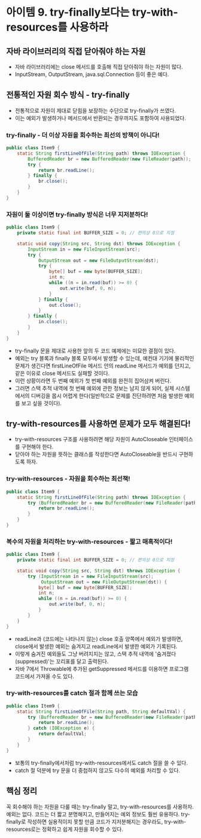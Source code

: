 # 아이템 9. try-finally보다는 try-with-resources를 사용하라

## 자바 라이브러리의 직접 닫아줘야 하는 자원

- 자바 라이브러리에는 close 메서드를 호출해 직접 닫아줘야 하는 자원이 많다.
- InputStream, OutputStream, java.sql.Connection 등이 좋은 예다.

## 전통적인 자원 회수 방식 - try-finally

- 전통적으로 자원이 제대로 닫힘을 보장하는 수단으로 try-finally가 쓰였다.
- 이는 예외가 발생하거나 메서드에서 반환되는 경우까지도 포함하여 사용되었다.

### try-finally - 더 이상 자원을 회수하는 최선의 방책이 아니다!

```java
public class Item9 {
    static String firstLineOfFile(String path) throws IOException {
        BufferedReader br = new BufferedReader(new FileReader(path));
        try {
            return br.readLine();
        } finally {
            br.close();
        }
    }
}
```

### 자원이 둘 이상이면 try-finally 방식은 너무 지저분하다!

```java
public class Item9 {
    private static final int BUFFER_SIZE = 0; // 편의상 0으로 지정

    static void copy(String src, String dst) throws IOException {
        InputStream in = new FileInputStream(src);
        try {
            OutputStream out = new FileOutputStream(dst);
            try {
                byte[] buf = new byte[BUFFER_SIZE];
                int n;
                while ((n = in.read(buf)) >= 0) {
                    out.write(buf, 0, n);
                }
            } finally {
                out.close();
            }
        } finally {
            in.close();
        }
    }
}
```

- try-finally 문을 제대로 사용한 앞의 두 코드 예제에는 미묘한 결점이 있다.
- 예외는 try 블록과 finally 블록 모두에서 발생할 수 있는데, 예컨대 기기에 물리적인 문제가 생긴다면 firstLineOfFile 메서드 안의 readLine 메서드가 예외를 던지고, 같은 이유로
  close 메서드도 실패할 것이다.
- 이런 상황이라면 두 번째 예외가 첫 번째 예외를 완전히 집어삼켜 버린다.
- 그러면 스택 추적 내역에 첫 번째 예외에 관한 정보는 남지 않게 되어, 실제 시스템에서의 디버깅을 몹시 어렵게 한다(일반적으로 문제를 진단하려면 처음 발생한 예외를 보고 싶을 것이다).

## try-with-resources를 사용하면 문제가 모두 해결된다!

- try-with-resources 구조를 사용하려면 해당 자원이 AutoCloseable 인터페이스를 구현해야 한다.
- 닫아야 하는 자원을 뜻하는 클래스를 작성한다면 AutoCloseable을 반드시 구현하도록 하자.

### try-with-resources - 자원을 회수하는 최선책!

```java
public class Item9 {
    static String firstLineOfFile(String path) throws IOException {
        try (BufferedReader br = new BufferedReader(new FileReader(path))) {
            return br.readLine();
        }
    }
}
```

### 복수의 자원을 처리하는 try-with-resources - 짧고 매혹적이다!

```java
public class Item9 {
    private static final int BUFFER_SIZE = 0; // 편의상 0으로 지정

    static void copy(String src, String dst) throws IOException {
        try (InputStream in = new FileInputStream(src);
             OutputStream out = new FileOutputStream(dst)) {
            byte[] buf = new byte[BUFFER_SIZE];
            int n;
            while ((n = in.read(buf)) >= 0) {
                out.write(buf, 0, n);
            }
        }
    }
}
```

- readLine과 (코드에는 나타나지 않는) close 호출 양쪽에서 예외가 발생하면, close에서 발생한 예외는 숨겨지고 readLine에서 발생한 예외가 기록된다.
- 이렇게 숨겨진 예외들도 그냥 버려지지는 않고, 스택 추적 내역에 '숨겨졌다(suppressed)'는 꼬리표를 달고 출력된다.
- 자바 7에서 Throwable에 추가된 getSuppressed 메서드를 이용하면 프로그램 코드에서 가져올 수도 있다.

### try-with-resources를 catch 절과 함께 쓰는 모습

```java
public class Item9 {
    static String firstLineOfFile(String path, String defaultVal) {
        try (BufferedReader br = new BufferedReader(new FileReader(path))) {
            return br.readLine();
        } catch (IOException e) {
            return defaultVal;
        }
    }
}
```

- 보통의 try-finally에서처럼 try-with-resources에서도 catch 절을 쓸 수 있다.
- catch 절 덕분에 try 문을 더 중첩하지 않고도 다수의 예외를 처리할 수 있다.

## 핵심 정리

꼭 회수해야 하는 자원을 다룰 때는 try-finally 말고, try-with-resources를 사용하자. 예외는 없다. 코드는 더 짧고 분명해지고, 만들어지는 예외 정보도 훨씬 유용하다. try-finally로
작성하면 실용적이지 못할 만큼 코드가 지저분해지는 경우라도, try-with-resources로는 정확하고 쉽게 자원을 회수할 수 있다.